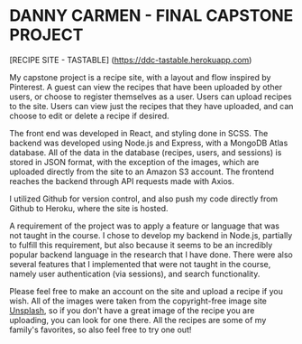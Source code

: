 # DANNY CARMEN - FINAL CAPSTONE PROJECT

[RECIPE SITE - TASTABLE] (https://ddc-tastable.herokuapp.com)

My capstone project is a recipe site, with a layout and flow inspired by Pinterest. A guest can view the recipes that have been uploaded by other users, or choose to register themselves as a user. Users can upload recipes to the site. Users can view just the recipes that they have uploaded, and can choose to edit or delete a recipe if desired.

The front end was developed in React, and styling done in SCSS. The backend was developed using Node.js and Express, with a MongoDB Atlas database. All of the data in the database (recipes, users, and sessions) is stored in JSON format, with the exception of the images, which are uploaded directly from the site to an Amazon S3 account. The frontend reaches the backend through API requests made with Axios.

I utilized Github for version control, and also push my code directly from Github to Heroku, where the site is hosted.

A requirement of the project was to apply a feature or language that was not taught in the course. I chose to develop my backend in Node.js, partially to fulfill this requirement, but also because it seems to be an incredibly popular backend language in the research that I have done. There were also several features that I implemented that were not taught in the course, namely user authentication (via sessions), and search functionality.

Please feel free to make an account on the site and upload a recipe if you wish. All of the images were taken from the copyright-free image site [Unsplash](https://unsplash.com/), so if you don't have a great image of the recipe you are uploading, you can look for one there. All the recipes are some of my family's favorites, so also feel free to try one out!
